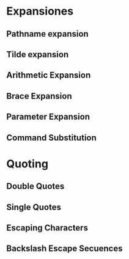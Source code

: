 # Expansiones
## Pathname expansion
## Tilde expansion
## Arithmetic Expansion
## Brace Expansion
## Parameter Expansion
## Command Substitution

# Quoting 
## Double Quotes
## Single Quotes
## Escaping Characters
## Backslash Escape Secuences
